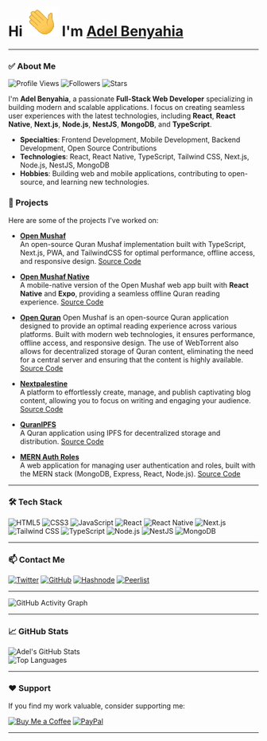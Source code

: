 # Hi ![](hi.gif) I'm [Adel Benyahia](https://adelpro.us.kg)
---

### ✅ About Me

![Profile Views](https://komarev.com/ghpvc/?username=adelpro&color=blue)
![Followers](https://img.shields.io/github/followers/adelpro?label=Followers&style=social)
![Stars](https://img.shields.io/github/stars/adelpro?label=Stars&style=social)

I'm **Adel Benyahia**, a passionate **Full-Stack Web Developer** specializing in building modern and scalable applications. I focus on creating seamless user experiences with the latest technologies, including **React**, **React Native**, **Next.js**, **Node.js**, **NestJS**, **MongoDB**, and **TypeScript**.

- **Specialties**: Frontend Development, Mobile Development, Backend Development, Open Source Contributions
- **Technologies**: React, React Native, TypeScript, Tailwind CSS, Next.js, Node.js, NestJS, MongoDB
- **Hobbies**: Building web and mobile applications, contributing to open-source, and learning new technologies.

### 🚀 Projects

Here are some of the projects I've worked on:

- **[Open Mushaf](https://open-mushaf.vercel.app/)**  
  An open-source Quran Mushaf implementation built with TypeScript, Next.js, PWA, and TailwindCSS for optimal performance, offline access, and responsive design. [Source Code](https://github.com/adelpro/open-mushaf)

- **[Open Mushaf Native](https://play.google.com/store/apps/details?id=com.adelpro.openmushafnative)**  
  A mobile-native version of the Open Mushaf web app built with **React Native** and **Expo**, providing a seamless offline Quran reading experience. [Source Code](https://github.com/adelpro/open-mushaf-native)

- **[Open Quran](https://openquran.us.kg)**
  Open Mushaf is an open-source Quran application designed to provide an optimal reading experience across various platforms. Built with modern web technologies, it ensures performance, offline access, and responsive design. The use of WebTorrent also allows for decentralized storage of Quran content, eliminating the need for a central server and ensuring that the content is highly available. [Source Code](https://github.com/adelpro/open-quran)

- **[Nextpalestine](https://nextpalestine.vercel.app/)**  
  A platform to effortlessly create, manage, and publish captivating blog content, allowing you to focus on writing and engaging your audience. [Source Code](https://github.com/adelpro/nextpalestine)

- **[QuranIPFS](https://quranipfs.com/)**  
  A Quran application using IPFS for decentralized storage and distribution. [Source Code](https://github.com/adelpro/Quranipfs)

- **[MERN Auth Roles](https://mern-auth-roles.onrender.com/)**  
  A web application for managing user authentication and roles, built with the MERN stack (MongoDB, Express, React, Node.js). [Source Code]([https://github.com/adelpro/MERN-auth-roles-boilerplate])

---

### 🛠️ Tech Stack

![HTML5](https://img.shields.io/badge/-HTML5-E34F26?style=flat-square&logo=html5&logoColor=white)
![CSS3](https://img.shields.io/badge/-CSS3-1572B6?style=flat-square&logo=css3)
![JavaScript](https://img.shields.io/badge/-JavaScript-F7DF1E?style=flat-square&logo=javascript&logoColor=black)
![React](https://img.shields.io/badge/-React-61DAFB?style=flat-square&logo=react&logoColor=black)
![React Native](https://img.shields.io/badge/-React%20Native-61DAFB?style=flat-square&logo=react&logoColor=black)
![Next.js](https://img.shields.io/badge/-Next.js-000000?style=flat-square&logo=next.js)
![Tailwind CSS](https://img.shields.io/badge/-Tailwind%20CSS-06B6D4?style=flat-square&logo=tailwindcss&logoColor=white)
![TypeScript](https://img.shields.io/badge/-TypeScript-3178C6?style=flat-square&logo=typescript&logoColor=white)
![Node.js](https://img.shields.io/badge/-Node.js-339933?style=flat-square&logo=node.js&logoColor=white)
![NestJS](https://img.shields.io/badge/-NestJS-E0234E?style=flat-square&logo=nestjs&logoColor=white)
![MongoDB](https://img.shields.io/badge/-MongoDB-47A248?style=flat-square&logo=mongodb&logoColor=white)

---

### 📫 Contact Me

[![Twitter](https://img.shields.io/badge/-Twitter-1DA1F2?style=flat-square&logo=twitter&logoColor=white)](https://twitter.com/adelpro)
[![GitHub](https://img.shields.io/badge/-GitHub-181717?style=flat-square&logo=github&logoColor=white)](https://github.com/adelpro)
[![Hashnode](https://img.shields.io/badge/-Hashnode-2962FF?style=flat-square&logo=hashnode&logoColor=white)](https://hashnode.com/@adelpro)
[![Peerlist](https://img.shields.io/badge/-Peerlist-000000?style=flat-square&logo=peerlist&logoColor=white)](https://peerlist.io/adelpro)

---

![GitHub Activity Graph](https://github-readme-activity-graph.vercel.app/graph?username=adelpro&theme=tokyo-night)


---

### 📈 GitHub Stats

![Adel's GitHub Stats](https://github-readme-stats.vercel.app/api?username=adelpro&show_icons=true&theme=transparent)  
![Top Languages](https://github-readme-stats.vercel.app/api/top-langs/?username=adelpro&layout=compact&theme=transparent)

---

### ❤️ Support

If you find my work valuable, consider supporting me:

[![Buy Me a Coffee](https://img.shields.io/badge/-Buy%20Me%20a%20Coffee-FFDD00?style=flat-square&logo=buy-me-a-coffee&logoColor=black)](https://www.buymeacoffee.com/adelbenyahia)
[![PayPal](https://badgen.net/badge/icon/PayPal?icon=https://simpleicons.now.sh/paypal/fff&label)](https://www.paypal.com/paypalme/adelbenyahia)

---

